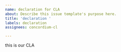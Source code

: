 ```yaml
---
name: declaration for CLA
about: Describe this issue template's purpose here.
title: 'declaration '
labels: declaration
assignees: concordium-cl

---
```


this is our CLA
